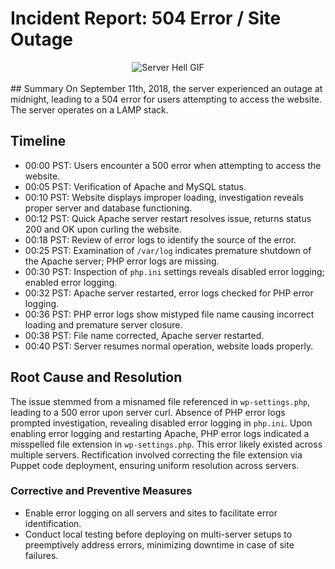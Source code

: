 # Incident Report: 504 Error / Site Outage

<div align="center">
  <img src="https://media1.tenor.com/m/djrMBeSGhaoAAAAC/this-server-everyday-hell-helluva-boss-or-something-idk.gif" alt="Server Hell GIF">
</div>

<br>
## Summary
On September 11th, 2018, the server experienced an outage at midnight, leading to a 504 error for users attempting to access the website. The server operates on a LAMP stack.

## Timeline
- 00:00 PST: Users encounter a 500 error when attempting to access the website.
- 00:05 PST: Verification of Apache and MySQL status.
- 00:10 PST: Website displays improper loading, investigation reveals proper server and database functioning.
- 00:12 PST: Quick Apache server restart resolves issue, returns status 200 and OK upon curling the website.
- 00:18 PST: Review of error logs to identify the source of the error.
- 00:25 PST: Examination of ``/var/log`` indicates premature shutdown of the Apache server; PHP error logs are missing.
- 00:30 PST: Inspection of ``php.ini`` settings reveals disabled error logging; enabled error logging.
- 00:32 PST: Apache server restarted, error logs checked for PHP error logging.
- 00:36 PST: PHP error logs show mistyped file name causing incorrect loading and premature server closure.
- 00:38 PST: File name corrected, Apache server restarted.
- 00:40 PST: Server resumes normal operation, website loads properly.
## Root Cause and Resolution
The issue stemmed from a misnamed file referenced in ``wp-settings.php``, leading to a 500 error upon server curl. Absence of PHP error logs prompted investigation, revealing disabled error logging in ``php.ini``. Upon enabling error logging and restarting Apache, PHP error logs indicated a misspelled file extension in ``wp-settings.php``. This error likely existed across multiple servers. Rectification involved correcting the file extension via Puppet code deployment, ensuring uniform resolution across servers.

### Corrective and Preventive Measures
- Enable error logging on all servers and sites to facilitate error identification.
- Conduct local testing before deploying on multi-server setups to preemptively address errors, minimizing downtime in case of site failures.